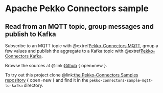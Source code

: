 # Apache Pekko Connectors sample

## Read from an MQTT topic, group messages and publish to Kafka

Subscribe to an MQTT topic with @extref[Pekko-Connectors MQTT](pekko-connectors:/mqtt.html), group a few values and publish the aggregate to a Kafka topic with @extref[Pekko-Connectors Kafka](pekko-connectors-kafka:).

Browse the sources at @link:[Github](https://github.com/apache/incubator-pekko-connectors-samples/tree/main/pekko-connectors-sample-mqtt-to-kafka) { open=new }.

To try out this project clone @link:[the Pekko-Connectors Samples repository](https://github.com/apache/incubator-pekko-connectors-samples) { open=new } and find it in the `pekko-connectors-sample-mqtt-to-kafka` directory.
